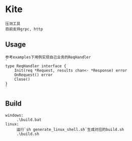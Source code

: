 Kite
========
    压测工具
    目前支持grpc, http

Usage
-----
    参考examples下用例实现自己业务的ReqHandler
    `
    type ReqHandler interface {
    	Init(req *Request, results chan<- *Response) error
    	OnRequest() error
    	Close()
    }
    `
Build
-----
    windows:
         .\build.bat
    linux:
         运行`sh generate_linux_shell.sh`生成对应的build.sh
         .\build.sh
